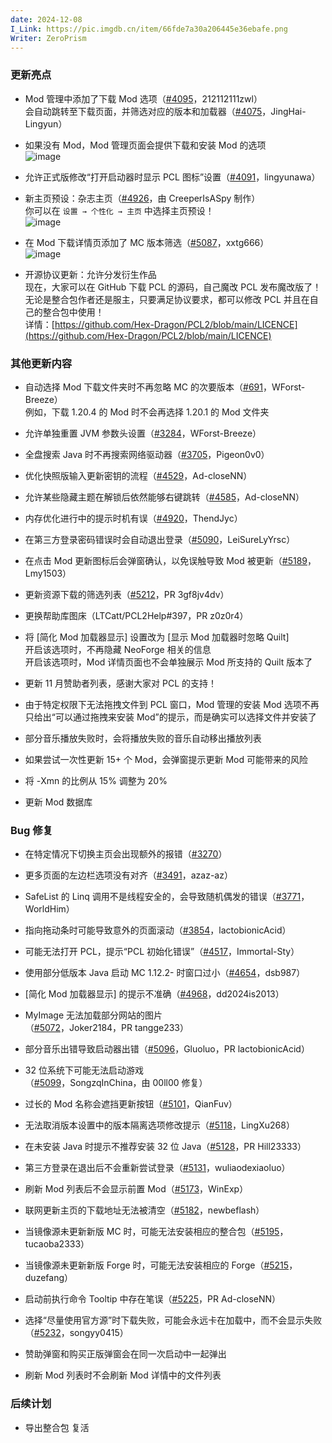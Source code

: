 ```yaml
---
date: 2024-12-08  
I_Link: https://pic.imgdb.cn/item/66fde7a30a206445e36ebafe.png  
Writer: ZeroPrism  
---
```


### 更新亮点
- Mod 管理中添加了下载 Mod 选项（[#4095](https://github.com/Hex-Dragon/PCL2/issues/4095)，212112111zwl）  
  会自动跳转至下载页面，并筛选对应的版本和加载器（[#4075](https://github.com/Hex-Dragon/PCL2/issues/4075)，JingHai-Lingyun）

- 如果没有 Mod，Mod 管理页面会提供下载和安装 Mod 的选项  
  ![image](https://pic.imgdb.cn/item/6755a522d0e0a243d4e004dd.png)  

- 允许正式版修改“打开启动器时显示 PCL 图标”设置（[#4091](https://github.com/Hex-Dragon/PCL2/issues/4091)，lingyunawa）  

- <paracolor color="Orange"/>新主页预设：杂志主页（[#4926](https://github.com/Hex-Dragon/PCL2/issues/4926)，由 CreeperIsASpy 制作）  
  <paracolor color="Orange"/>你可以在 `设置 → 个性化 → 主页` 中选择主页预设！  
  ![image](https://pic.imgdb.cn/item/6755a522d0e0a243d4e004dc.png)  

- 在 Mod 下载详情页添加了 MC 版本筛选（[#5087](https://github.com/Hex-Dragon/PCL2/issues/5087)，xxtg666）  
  ![image](https://pic.imgdb.cn/item/6755a522d0e0a243d4e004db.png) 

- 开源协议更新：允许分发衍生作品  
  现在，大家可以在 GitHub 下载 PCL 的源码，自己魔改 PCL 发布魔改版了！  
  无论是整合包作者还是服主，只要满足协议要求，都可以修改 PCL 并且在自己的整合包中使用！  
  详情：[https://github.com/Hex-Dragon/PCL2/blob/main/LICENCE](https://github.com/Hex-Dragon/PCL2/blob/main/LICENCE)  

### 其他更新内容
- 自动选择 Mod 下载文件夹时不再忽略 MC 的次要版本（[#691](https://github.com/Hex-Dragon/PCL2/issues/691)，WForst-Breeze）  
  例如，下载 1.20.4 的 Mod 时不会再选择 1.20.1 的 Mod 文件夹

- 允许单独重置 JVM 参数头设置（[#3284](https://github.com/Hex-Dragon/PCL2/issues/3284)，WForst-Breeze）

- 全盘搜索 Java 时不再搜索网络驱动器（[#3705](https://github.com/Hex-Dragon/PCL2/issues/3705)，Pigeon0v0）

- 优化快照版输入更新密钥的流程（[#4529](https://github.com/Hex-Dragon/PCL2/issues/4529)，Ad-closeNN） 

- 允许某些隐藏主题在解锁后依然能够右键跳转（[#4585](https://github.com/Hex-Dragon/PCL2/issues/4585)，Ad-closeNN）  

- 内存优化进行中的提示时机有误（[#4920](https://github.com/Hex-Dragon/PCL2/issues/4920)，ThendJyc）  

- 在第三方登录密码错误时会自动退出登录（[#5090](https://github.com/Hex-Dragon/PCL2/issues/5090)，LeiSureLyYrsc）  

- 在点击 Mod 更新图标后会弹窗确认，以免误触导致 Mod 被更新（[#5189](https://github.com/Hex-Dragon/PCL2/issues/5189)，Lmy1503） 

- <paracolor color="Orange"/>更新资源下载的筛选列表（[#5212](https://github.com/Hex-Dragon/PCL2/issues/5212)，PR 3gf8jv4dv）

- <paracolor color="Orange"/>更换帮助库图床（LTCatt/PCL2Help#397，PR z0z0r4）  

- 将 [简化 Mod 加载器显示] 设置改为 [显示 Mod 加载器时忽略 Quilt]  
  开启该选项时，不再隐藏 NeoForge 相关的信息  
  开启该选项时，Mod 详情页面也不会单独展示 Mod 所支持的 Quilt 版本了 

- 更新 11 月赞助者列表，感谢大家对 PCL 的支持！  

- 由于特定权限下无法拖拽文件到 PCL 窗口，Mod 管理的安装 Mod 选项不再只给出“可以通过拖拽来安装 Mod”的提示，而是确实可以选择文件并安装了

- 部分音乐播放失败时，会将播放失败的音乐自动移出播放列表  

- 如果尝试一次性更新 15+ 个 Mod，会弹窗提示更新 Mod 可能带来的风险  

- 将 -Xmn 的比例从 15% 调整为 20%  

- 更新 Mod 数据库  

### Bug 修复
- 在特定情况下切换主页会出现额外的报错（[#3270](https://github.com/Hex-Dragon/PCL2/issues/3270)） 

- 更多页面的左边栏选项没有对齐（[#3491](https://github.com/Hex-Dragon/PCL2/issues/3491)，azaz-az）

- SafeList 的 Linq 调用不是线程安全的，会导致随机偶发的错误（[#3771](https://github.com/Hex-Dragon/PCL2/issues/3771)，WorldHim）

- 指向拖动条时可能导致意外的页面滚动（[#3854](https://github.com/Hex-Dragon/PCL2/issues/3854)，lactobionicAcid）  

- 可能无法打开 PCL，提示“PCL 初始化错误”（[#4517](https://github.com/Hex-Dragon/PCL2/issues/4517)，Immortal-Sty） 

- 使用部分低版本 Java 启动 MC 1.12.2- 时窗口过小（[#4654](https://github.com/Hex-Dragon/PCL2/issues/4654)，dsb987）

- [简化 Mod 加载器显示] 的提示不准确（[#4968](https://github.com/Hex-Dragon/PCL2/issues/4968)，dd2024is2013）

- <paracolor color="Orange"/>MyImage 无法加载部分网站的图片（[#5072](https://github.com/Hex-Dragon/PCL2/issues/5072)，Joker2184，PR tangge233） 

- <paracolor color="Orange"/>部分音乐出错导致启动器出错（[#5096](https://github.com/Hex-Dragon/PCL2/issues/5096)，Gluoluo，PR lactobionicAcid）  

- <paracolor color="Orange"/>32 位系统下可能无法启动游戏（[#5099](https://github.com/Hex-Dragon/PCL2/issues/5099)，SongzqInChina，由 00ll00 修复）

- 过长的 Mod 名称会遮挡更新按钮（[#5101](https://github.com/Hex-Dragon/PCL2/issues/5101)，QianFuv）  

- 无法取消版本设置中的版本隔离选项修改提示（[#5118](https://github.com/Hex-Dragon/PCL2/issues/5118)，LingXu268）  

- <paracolor color="Orange"/>在未安装 Java 时提示不推荐安装 32 位 Java（[#5128](https://github.com/Hex-Dragon/PCL2/issues/5128)，PR Hill23333） 

- 第三方登录在退出后不会重新尝试登录（[#5131](https://github.com/Hex-Dragon/PCL2/issues/5131)，wuliaodexiaoluo） 

- 刷新 Mod 列表后不会显示前置 Mod（[#5173](https://github.com/Hex-Dragon/PCL2/issues/5173)，WinExp）  

- 联网更新主页的下载地址无法被清空（[#5182](https://github.com/Hex-Dragon/PCL2/issues/5182)，newbeflash）  

- 当镜像源未更新新版 MC 时，可能无法安装相应的整合包（[#5195](https://github.com/Hex-Dragon/PCL2/issues/5195)，tucaoba2333） 

- 当镜像源未更新新版 Forge 时，可能无法安装相应的 Forge（[#5215](https://github.com/Hex-Dragon/PCL2/issues/5215)，duzefang）

- 启动前执行命令 Tooltip 中存在笔误（[#5225](https://github.com/Hex-Dragon/PCL2/issues/5225)，PR Ad-closeNN）  

- 选择“尽量使用官方源”时下载失败，可能会永远卡在加载中，而不会显示失败（[#5232](https://github.com/Hex-Dragon/PCL2/issues/5232)，songyy0415）

- 赞助弹窗和购买正版弹窗会在同一次启动中一起弹出  

- 刷新 Mod 列表时不会刷新 Mod 详情中的文件列表  

### 后续计划

- <paracolor color="Red"/>导出整合包 复活  
